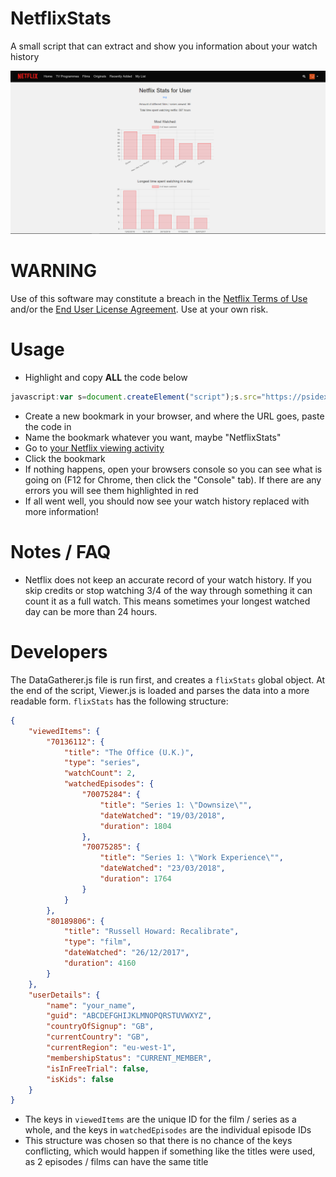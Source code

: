 # NetflixStats

A small script that can extract and show you information about your watch history

![example](example.png)

# WARNING

Use of this software may constitute a breach in the [Netflix Terms of Use](https://help.netflix.com/legal/termsofuse) and/or the [End User License Agreement](https://help.netflix.com/legal/eula). Use at your own risk.

# Usage

 - Highlight and copy **ALL** the code below 

 ```javascript
javascript:var s=document.createElement("script");s.src="https://psidex.github.io/NetflixStats/minified/NetflixStats.js",s.type="application/javascript",document.getElementsByTagName("head")[0].appendChild(s);void 0
```

 - Create a new bookmark in your browser, and where the URL goes, paste the code in
 - Name the bookmark whatever you want, maybe "NetflixStats"
 - Go to [your Netflix viewing activity](https://www.netflix.com/viewingactivity) 
 - Click the bookmark
 - If nothing happens, open your browsers console so you can see what is going on (F12 for Chrome, then click the "Console" tab). If there are any errors you will see them highlighted in red
 - If all went well, you should now see your watch history replaced with more information!

# Notes / FAQ

 - Netflix does not keep an accurate record of your watch history. If you skip credits or stop watching 3/4 of the way through something it can count it as a full watch. This means sometimes your longest watched day can be more than 24 hours.

# Developers

The DataGatherer.js file is run first, and creates a `flixStats` global object. At the end of the script, Viewer.js is loaded and parses the data into a more readable form. `flixStats` has the following structure:

```json
{
    "viewedItems": {
        "70136112": {
            "title": "The Office (U.K.)",
            "type": "series",
            "watchCount": 2,
            "watchedEpisodes": {
                "70075284": {
                    "title": "Series 1: \"Downsize\"",
                    "dateWatched": "19/03/2018",
                    "duration": 1804
                },
                "70075285": {
                    "title": "Series 1: \"Work Experience\"",
                    "dateWatched": "23/03/2018",
                    "duration": 1764
                }
            }
        },
        "80189806": {
            "title": "Russell Howard: Recalibrate",
            "type": "film",
            "dateWatched": "26/12/2017",
            "duration": 4160
        }
    },
    "userDetails": {
        "name": "your_name",
        "guid": "ABCDEFGHIJKLMNOPQRSTUVWXYZ",
        "countryOfSignup": "GB",
        "currentCountry": "GB",
        "currentRegion": "eu-west-1",
        "membershipStatus": "CURRENT_MEMBER",
        "isInFreeTrial": false,
        "isKids": false
    }
}
```

 - The keys in `viewedItems` are the unique ID for the film / series as a whole, and the keys in `watchedEpisodes` are the individual episode IDs
 - This structure was chosen so that there is no chance of the keys conflicting, which would happen if something like the titles were used, as 2 episodes / films can have the same title
